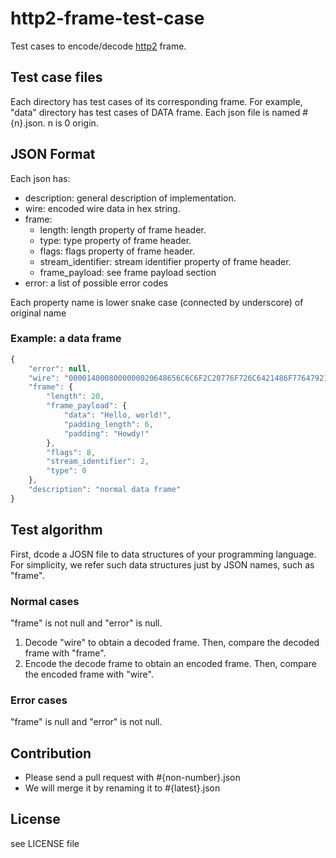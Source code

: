 # http2-frame-test-case

Test cases to encode/decode [http2](http://tools.ietf.org/html/draft-ietf-httpbis-http2) frame.

## Test case files

Each directory has test cases of its corresponding frame.
For example, "data" directory has test cases of DATA frame.
Each json file is named #{n}.json. n is 0 origin.

## JSON Format

Each json has:

- description: general description of implementation.
- wire:   encoded wire data in hex string.
- frame:
  - length: length property of frame header.
  - type:   type property of frame header.
  - flags:  flags property of frame header.
  - stream_identifier: stream identifier property of frame header.
  - frame_payload: see frame payload section
- error:  a list of possible error codes

Each property name is lower snake case (connected by underscore) of original name

### Example: a data frame

```js
{
    "error": null,
    "wire": "0000140008000000020648656C6C6F2C20776F726C6421486F77647921",
    "frame": {
        "length": 20,
        "frame_payload": {
            "data": "Hello, world!",
            "padding_length": 6,
            "padding": "Howdy!"
        },
        "flags": 8,
        "stream_identifier": 2,
        "type": 0
    },
    "description": "normal data frame"
}
```

## Test algorithm

First, dcode a JOSN file to data structures of your programming language.
For simplicity, we refer such data structures just by JSON names, such as
"frame".

### Normal cases

"frame" is not null and "error" is null.

1. Decode "wire" to obtain a decoded frame. Then, compare the decoded frame with "frame".
2. Encode the decode frame to obtain an encoded frame. Then, compare the encoded frame with "wire".

### Error cases

"frame" is null and "error" is not null.

## Contribution

- Please send a pull request with #{non-number}.json
- We will merge it by renaming it to #{latest}.json


## License

see LICENSE file
